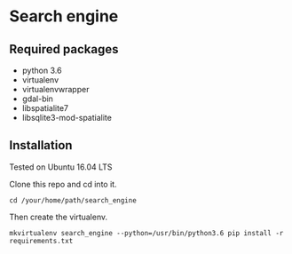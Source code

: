# Search engine

## Required packages

* python 3.6
* virtualenv
* virtualenvwrapper
* gdal-bin
* libspatialite7
* libsqlite3-mod-spatialite

## Installation

Tested on Ubuntu 16.04 LTS

Clone this repo and cd into it.

`cd /your/home/path/search_engine`

Then create the virtualenv.

`
mkvirtualenv search_engine --python=/usr/bin/python3.6
pip install -r requirements.txt
`
